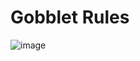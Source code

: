 # Gobblet Rules

![image](https://user-images.githubusercontent.com/57904846/203984044-97e8b6d5-90a6-41f8-a1f0-76968cd12255.png)
